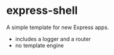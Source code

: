 # express-shell
A simple template for new Express apps.

- includes a logger and a router
- no template engine